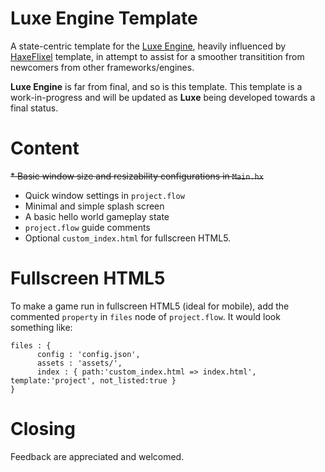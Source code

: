 # Luxe Engine Template
A state-centric template for the [Luxe Engine](http://luxeengine.com/), heavily influenced by [HaxeFlixel](http://haxeflixel.com/) template, in attempt to assist for a smoother transitition from newcomers from other frameworks/engines.

**Luxe Engine** is far from final, and so is this template. This template is a work-in-progress and will be updated as **Luxe** being developed towards a final status.

# Content
~~* Basic window size and resizability configurations in ```Main.hx```~~
* Quick window settings in ```project.flow```
* Minimal and simple splash screen
* A basic hello world gameplay state
* ```project.flow``` guide comments
* Optional ```custom_index.html``` for fullscreen HTML5.

# Fullscreen HTML5

To make a game run in fullscreen HTML5 (ideal for mobile), add the commented ```property``` in ```files``` node of ```project.flow```. It would look something like:

```
files : {
      config : 'config.json',
      assets : 'assets/',
      index : { path:'custom_index.html => index.html', template:'project', not_listed:true }
}

```

# Closing

Feedback are appreciated and welcomed.